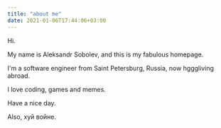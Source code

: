 ```yaml
---
title: "about me"
date: 2021-01-06T17:44:06+03:00
---
```

Hi.

My name is Aleksandr Sobolev, and this is my fabulous homepage.

I'm a software engineer from Saint Petersburg, Russia, now hgggliving abroad. 

I love coding, games and memes.

Have a nice day.

Also, хуй войне.